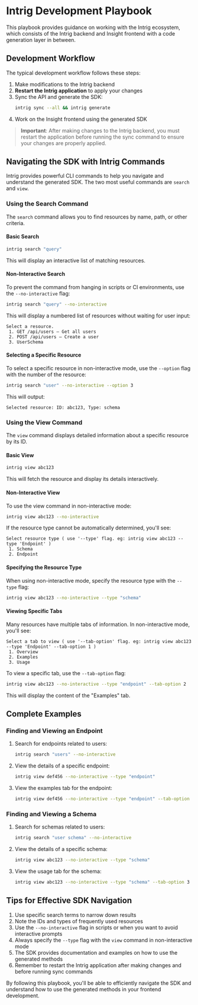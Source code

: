 

# Intrig Development Playbook

This playbook provides guidance on working with the Intrig ecosystem, which consists of the Intrig backend and Insight frontend with a code generation layer in between.

## Development Workflow

The typical development workflow follows these steps:

1. Make modifications to the Intrig backend
2. **Restart the Intrig application** to apply your changes
3. Sync the API and generate the SDK:
   ```bash
   intrig sync --all && intrig generate
   ```
4. Work on the Insight frontend using the generated SDK

> **Important**: After making changes to the Intrig backend, you must restart the application before running the sync command to ensure your changes are properly applied.

## Navigating the SDK with Intrig Commands

Intrig provides powerful CLI commands to help you navigate and understand the generated SDK. The two most useful commands are `search` and `view`.

### Using the Search Command

The `search` command allows you to find resources by name, path, or other criteria.

#### Basic Search

```bash
intrig search "query"
```

This will display an interactive list of matching resources.

#### Non-Interactive Search

To prevent the command from hanging in scripts or CI environments, use the `--no-interactive` flag:

```bash
intrig search "query" --no-interactive
```

This will display a numbered list of resources without waiting for user input:

```
Select a resource.
 1. GET /api/users — Get all users
 2. POST /api/users — Create a user
 3. UserSchema
```

#### Selecting a Specific Resource

To select a specific resource in non-interactive mode, use the `--option` flag with the number of the resource:

```bash
intrig search "user" --no-interactive --option 3
```

This will output:
```
Selected resource: ID: abc123, Type: schema
```

### Using the View Command

The `view` command displays detailed information about a specific resource by its ID.

#### Basic View

```bash
intrig view abc123
```

This will fetch the resource and display its details interactively.

#### Non-Interactive View

To use the view command in non-interactive mode:

```bash
intrig view abc123 --no-interactive
```

If the resource type cannot be automatically determined, you'll see:

```
Select resource type ( use '--type' flag. eg: intrig view abc123 --type 'Endpoint' )
 1. Schema
 2. Endpoint
```

#### Specifying the Resource Type

When using non-interactive mode, specify the resource type with the `--type` flag:

```bash
intrig view abc123 --no-interactive --type "schema"
```

#### Viewing Specific Tabs

Many resources have multiple tabs of information. In non-interactive mode, you'll see:

```
Select a tab to view ( use '--tab-option' flag. eg: intrig view abc123 --type 'Endpoint' --tab-option 1 )
 1. Overview
 2. Examples
 3. Usage
```

To view a specific tab, use the `--tab-option` flag:

```bash
intrig view abc123 --no-interactive --type "endpoint" --tab-option 2
```

This will display the content of the "Examples" tab.

## Complete Examples

### Finding and Viewing an Endpoint

1. Search for endpoints related to users:
   ```bash
   intrig search "users" --no-interactive
   ```

2. View the details of a specific endpoint:
   ```bash
   intrig view def456 --no-interactive --type "endpoint"
   ```

3. View the examples tab for the endpoint:
   ```bash
   intrig view def456 --no-interactive --type "endpoint" --tab-option 2
   ```

### Finding and Viewing a Schema

1. Search for schemas related to users:
   ```bash
   intrig search "user schema" --no-interactive
   ```

2. View the details of a specific schema:
   ```bash
   intrig view abc123 --no-interactive --type "schema"
   ```

3. View the usage tab for the schema:
   ```bash
   intrig view abc123 --no-interactive --type "schema" --tab-option 3
   ```

## Tips for Effective SDK Navigation

1. Use specific search terms to narrow down results
2. Note the IDs and types of frequently used resources
3. Use the `--no-interactive` flag in scripts or when you want to avoid interactive prompts
4. Always specify the `--type` flag with the `view` command in non-interactive mode
5. The SDK provides documentation and examples on how to use the generated methods
6. Remember to restart the Intrig application after making changes and before running sync commands

By following this playbook, you'll be able to efficiently navigate the SDK and understand how to use the generated methods in your frontend development.